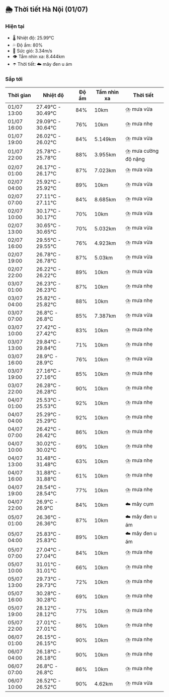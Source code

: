 ## 🌦️ Thời tiết Hà Nội (01/07)

### Hiện tại

- 🌡️ Nhiệt độ: 25.99℃
- 💦 Độ ẩm: 80%
- 💨 Sức gió: 3.34m/s
- 👁️ Tầm nhìn xa: 8.444km
- ☂️ Thời tiết: ☁️ mây đen u ám

### Sắp tới

| Thời gian | Nhiệt độ | Độ ẩm | Tầm nhìn xa | Thời tiết |
| --- | --- | --- | --- | --- |
| 01/07 13:00 | 27.49℃ - 30.49℃ | 84% | 10km | ⛈️ mưa vừa |
| 01/07 16:00 | 29.09℃ - 30.64℃ | 76% | 10km | ⛈️ mưa nhẹ |
| 01/07 19:00 | 26.02℃ - 26.02℃ | 84% | 5.149km | ⛈️ mưa vừa |
| 01/07 22:00 | 25.78℃ - 25.78℃ | 88% | 3.955km | ⛈️ mưa cường độ nặng |
| 02/07 01:00 | 26.17℃ - 26.17℃ | 87% | 7.023km | ⛈️ mưa vừa |
| 02/07 04:00 | 25.92℃ - 25.92℃ | 89% | 10km | ⛈️ mưa vừa |
| 02/07 07:00 | 27.11℃ - 27.11℃ | 84% | 8.685km | ⛈️ mưa vừa |
| 02/07 10:00 | 30.17℃ - 30.17℃ | 70% | 10km | ⛈️ mưa vừa |
| 02/07 13:00 | 30.65℃ - 30.65℃ | 70% | 5.032km | ⛈️ mưa vừa |
| 02/07 16:00 | 29.55℃ - 29.55℃ | 76% | 4.923km | ⛈️ mưa vừa |
| 02/07 19:00 | 26.78℃ - 26.78℃ | 87% | 5.03km | ⛈️ mưa vừa |
| 02/07 22:00 | 26.22℃ - 26.22℃ | 89% | 10km | ⛈️ mưa vừa |
| 03/07 01:00 | 26.23℃ - 26.23℃ | 87% | 10km | ⛈️ mưa nhẹ |
| 03/07 04:00 | 25.82℃ - 25.82℃ | 88% | 10km | ⛈️ mưa nhẹ |
| 03/07 07:00 | 26.8℃ - 26.8℃ | 85% | 7.387km | ⛈️ mưa vừa |
| 03/07 10:00 | 27.42℃ - 27.42℃ | 83% | 10km | ⛈️ mưa nhẹ |
| 03/07 13:00 | 29.84℃ - 29.84℃ | 71% | 10km | ⛈️ mưa nhẹ |
| 03/07 16:00 | 28.9℃ - 28.9℃ | 76% | 10km | ⛈️ mưa vừa |
| 03/07 19:00 | 27.16℃ - 27.16℃ | 85% | 10km | ⛈️ mưa nhẹ |
| 03/07 22:00 | 26.28℃ - 26.28℃ | 90% | 10km | ⛈️ mưa nhẹ |
| 04/07 01:00 | 25.53℃ - 25.53℃ | 92% | 10km | ⛈️ mưa nhẹ |
| 04/07 04:00 | 25.29℃ - 25.29℃ | 92% | 10km | ⛈️ mưa nhẹ |
| 04/07 07:00 | 26.42℃ - 26.42℃ | 86% | 10km | ⛈️ mưa nhẹ |
| 04/07 10:00 | 30.02℃ - 30.02℃ | 69% | 10km | ⛈️ mưa nhẹ |
| 04/07 13:00 | 31.48℃ - 31.48℃ | 63% | 10km | ⛈️ mưa nhẹ |
| 04/07 16:00 | 31.88℃ - 31.88℃ | 61% | 10km | ⛈️ mưa nhẹ |
| 04/07 19:00 | 28.54℃ - 28.54℃ | 77% | 10km | ⛈️ mưa nhẹ |
| 04/07 22:00 | 26.9℃ - 26.9℃ | 84% | 10km | ☁️ mây cụm |
| 05/07 01:00 | 26.36℃ - 26.36℃ | 87% | 10km | ☁️ mây đen u ám |
| 05/07 04:00 | 25.83℃ - 25.83℃ | 89% | 10km | ☁️ mây đen u ám |
| 05/07 07:00 | 27.04℃ - 27.04℃ | 84% | 10km | ⛈️ mưa nhẹ |
| 05/07 10:00 | 31.01℃ - 31.01℃ | 66% | 10km | ⛈️ mưa nhẹ |
| 05/07 13:00 | 29.73℃ - 29.73℃ | 72% | 10km | ⛈️ mưa nhẹ |
| 05/07 16:00 | 30.28℃ - 30.28℃ | 69% | 10km | ⛈️ mưa nhẹ |
| 05/07 19:00 | 28.12℃ - 28.12℃ | 77% | 10km | ⛈️ mưa nhẹ |
| 05/07 22:00 | 27.01℃ - 27.01℃ | 86% | 10km | ⛈️ mưa nhẹ |
| 06/07 01:00 | 26.15℃ - 26.15℃ | 90% | 10km | ⛈️ mưa nhẹ |
| 06/07 04:00 | 26.18℃ - 26.18℃ | 90% | 10km | ⛈️ mưa nhẹ |
| 06/07 07:00 | 26.8℃ - 26.8℃ | 86% | 10km | ⛈️ mưa nhẹ |
| 06/07 10:00 | 26.52℃ - 26.52℃ | 90% | 4.62km | ⛈️ mưa vừa |

